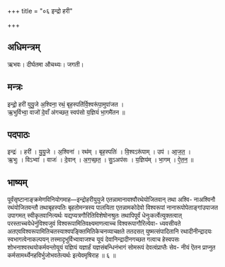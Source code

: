 +++
title = "०६ इन्द्रो हरी"

+++
## अधिमन्त्रम्
ऋभवः। दीर्घतमा औचथ्यः। जगती।

## मन्त्रः
इन्द्रो॒ हरी॑ युयु॒जे अ॒श्विना॒ रथं॒ बृह॒स्पति॑र्वि॒श्वरू॑पा॒मुपा॑जत ।  
ऋ॒भुर्विभ्वा॒ वाजो॑ दे॒वाँ अ॑गच्छत॒ स्वप॑सो य॒ज्ञियं॑ भा॒गमै॑तन ॥

## पदपाठः
इन्द्रः॑ । हरी॑ । यु॒यु॒जे । अ॒श्विना॑ । रथ॑म् । बृह॒स्पतिः॑ । वि॒श्वऽरू॑पाम् । उप॑ । आ॒ज॒त॒ ।  
ऋ॒भुः । विऽभ्वा॑ । वाजः॑ । दे॒वान् । अ॒ग॒च्छ॒त॒ । सु॒ऽअप॑सः । य॒ज्ञिय॑म् । भा॒गम् । ऐ॒त॒न॒ ॥

## भाष्यम्
पूर्वंसृष्टानाङ्क्रमेणविनियोगमाह—इन्द्रोहरीयुयुजे एतन्नामानावश्वौरथेयोजितवान् तथा अश्वि- नाअश्विनौ रथंयोजितवन्तौ तथाबृहस्पतिः बृहतोमन्त्रस्य पालयिता एतन्नामकोदेवो विश्वरूपां नानारूपोपेताङ्गांउपाजत उपागमत् स्वीकृतवानित्यर्थः यद्यप्यत्रगौरितिविशेषोनश्रुतः तथापिपूर्वं धेनुःकर्त्वेत्युक्तत्वात् परस्ताच्चयेधेनुंविश्वजुवं विश्वरूपामितिवक्ष्यमाणत्वाच्च विश्वरूपागौरित्येवा- ध्यवसीयते अतएवविश्वरूपामितिचतस्याश्वपङ्क्तिमितिकेचनव्याचक्षते ततदसत् युष्मत्संपादितानि रथादीनीन्द्रादयः स्वभागत्वेनाकल्पयन् तस्मादृभुर्विभ्वावाजश्च यूयं देवानिन्द्रादीनगच्छत गत्वाच हेस्वपसः शोभनाश्वरथयोकर्मवन्तोयूयं यज्ञियं यज्ञार्हं यज्ञसंबन्धिनंभागं सोमरूपं देवत्वंप्राप्तैः सेव- नीयं ऎतन प्राप्नुत कर्मसामर्थ्येनहविर्भुजोभवतेत्यर्थः इत्येवमृषिराह ॥ ६ ॥